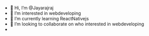 - 👋 Hi, I’m @Jayarajraj
- 👀 I’m interested in webdeveloping
- 🌱 I’m currently learning ReactNativejs
- 💞️ I’m looking to collaborate on who interested in webdeveloping
-

<!---
Jayarajraj/Jayarajraj is a ✨ special ✨ repository because its `README.md` (this file) appears on your GitHub profile.
You can click the Preview link to take a look at your changes.
--->
